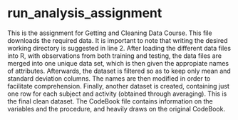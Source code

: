 # run_analysis_assignment
This is the assignment for Getting and Cleaning Data Course.
This file downloads the required data. It is important to note that writing the desired working directory is suggested in line
2. After loading the different data files into R, with observations from both training and testing, the data files are merged
into one unique data set, which is then given the appropiate names of attributes. Afterwards, the dataset is filtered so as to keep only 
mean and standard deviation columns. The names are then modified in order to facilitate comprehension. Finally, another dataset is created,
containing just one row for each subject and activity (obtained through averaging). This is the final clean dataset. 
The CodeBook file contains information on the variables and the procedure, and heavily draws on the original CodeBook.
